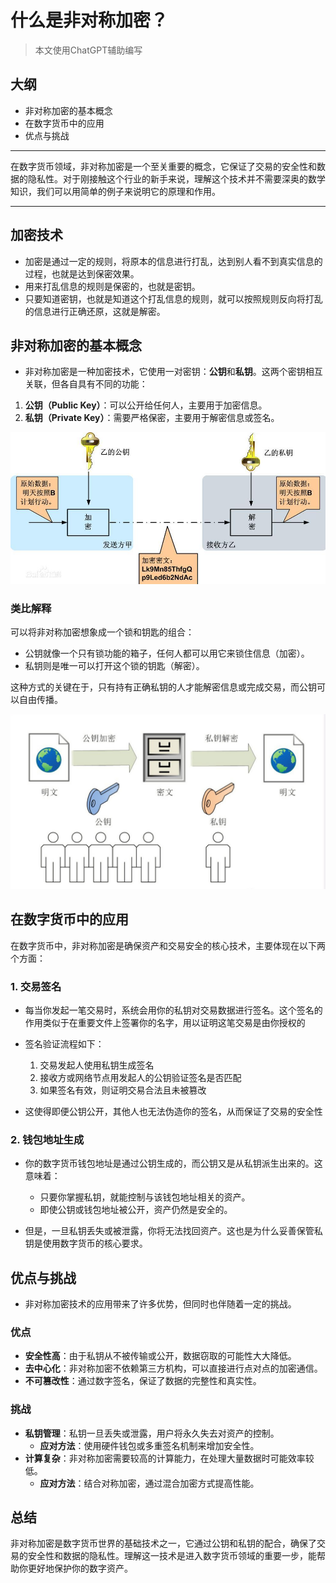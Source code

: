 # 什么是非对称加密？

> 本文使用ChatGPT辅助编写

## 大纲
* 非对称加密的基本概念
* 在数字货币中的应用
* 优点与挑战

---

在数字货币领域，非对称加密是一个至关重要的概念，它保证了交易的安全性和数据的隐私性。对于刚接触这个行业的新手来说，理解这个技术并不需要深奥的数学知识，我们可以用简单的例子来说明它的原理和作用。

---

## 加密技术
* 加密是通过一定的规则，将原本的信息进行打乱，达到别人看不到真实信息的过程，也就是达到保密效果。
* 用来打乱信息的规则是保密的，也就是密钥。
* 只要知道密钥，也就是知道这个打乱信息的规则，就可以按照规则反向将打乱的信息进行正确还原，这就是解密。

## 非对称加密的基本概念

* 非对称加密是一种加密技术，它使用一对密钥：**公钥**和**私钥**。这两个密钥相互关联，但各自具有不同的功能：

1. **公钥（Public Key）**：可以公开给任何人，主要用于加密信息。
2. **私钥（Private Key）**：需要严格保密，主要用于解密信息或签名。

![非对称加密示意图](../images/blockChain/asymmetric-encryption_key.jpg)

### 类比解释
可以将非对称加密想象成一个锁和钥匙的组合：
* 公钥就像一个只有锁功能的箱子，任何人都可以用它来锁住信息（加密）。
* 私钥则是唯一可以打开这个锁的钥匙（解密）。

这种方式的关键在于，只有持有正确私钥的人才能解密信息或完成交易，而公钥可以自由传播。

![非对称加密示意图](../images/blockChain/asymmetric-encryption_public-key.jpg)

## 在数字货币中的应用

在数字货币中，非对称加密是确保资产和交易安全的核心技术，主要体现在以下两个方面：

### 1. **交易签名**

* 每当你发起一笔交易时，系统会用你的私钥对交易数据进行签名。这个签名的作用类似于在重要文件上签署你的名字，用以证明这笔交易是由你授权的

* 签名验证流程如下：
	1. 交易发起人使用私钥生成签名
	2. 接收方或网络节点用发起人的公钥验证签名是否匹配
	3. 如果签名有效，则证明交易合法且未被篡改

* 这使得即便公钥公开，其他人也无法伪造你的签名，从而保证了交易的安全性

### 2. **钱包地址生成**

* 你的数字货币钱包地址是通过公钥生成的，而公钥又是从私钥派生出来的。这意味着：
	- 只要你掌握私钥，就能控制与该钱包地址相关的资产。
	- 即使公钥或钱包地址被公开，资产仍然是安全的。

* 但是，一旦私钥丢失或被泄露，你将无法找回资产。这也是为什么妥善保管私钥是使用数字货币的核心要求。

## 优点与挑战

* 非对称加密技术的应用带来了许多优势，但同时也伴随着一定的挑战。

### 优点
- **安全性高**：由于私钥从不被传输或公开，数据窃取的可能性大大降低。
- **去中心化**：非对称加密不依赖第三方机构，可以直接进行点对点的加密通信。
- **不可篡改性**：通过数字签名，保证了数据的完整性和真实性。

### 挑战
- **私钥管理**：私钥一旦丢失或泄露，用户将永久失去对资产的控制。
  - **应对方法**：使用硬件钱包或多重签名机制来增加安全性。
- **计算复杂**：非对称加密需要较高的计算能力，在处理大量数据时可能效率较低。
  - **应对方法**：结合对称加密，通过混合加密方式提高性能。

## 总结

非对称加密是数字货币世界的基础技术之一，它通过公钥和私钥的配合，确保了交易的安全性和数据的隐私性。理解这一技术是进入数字货币领域的重要一步，能帮助你更好地保护你的数字资产。